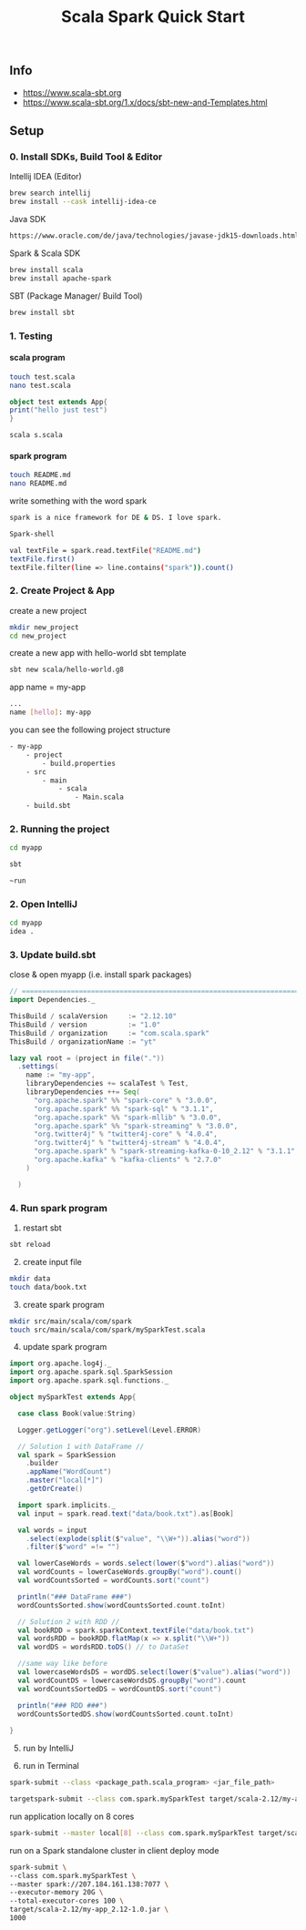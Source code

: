 <h1 align="center">Scala Spark Quick Start </h1> <br>

## Info
- https://www.scala-sbt.org
- https://www.scala-sbt.org/1.x/docs/sbt-new-and-Templates.html

## Setup
### 0. Install SDKs, Build Tool & Editor

Intellij IDEA (Editor)
```bash
brew search intellij
brew install --cask intellij-idea-ce
```
Java SDK
```bash
https://www.oracle.com/de/java/technologies/javase-jdk15-downloads.html
```

Spark & Scala SDK
```bash
brew install scala
brew install apache-spark
```

SBT (Package Manager/ Build Tool)
```bash
brew install sbt
```

### 1. Testing
#### scala program
```bash
touch test.scala
nano test.scala
```
```scala
object test extends App{
print("hello just test")
}
```
```bash
scala s.scala
```
#### spark program
```bash
touch README.md
nano README.md
```
write something with the word spark
```bash
spark is a nice framework for DE & DS. I love spark.
```

```bash
Spark-shell
```

```bash
val textFile = spark.read.textFile("README.md")
textFile.first()
textFile.filter(line => line.contains("spark")).count() 
```

### 2. Create Project & App

create a new project
```bash
mkdir new_project
cd new_project
```

create a new app with hello-world sbt template
```bash
sbt new scala/hello-world.g8

```
app name = my-app
```bash
...
name [hello]: my-app
```

you can see the following project structure

```bash
- my-app
    - project
        - build.properties
    - src
        - main
            - scala
                - Main.scala
    - build.sbt
```

### 2. Running the project
```bash
cd myapp
```
```bash
sbt
```
```bash
~run
```
### 2. Open IntelliJ

```bash
cd myapp
idea .
```

### 3. Update build.sbt
close & open myapp (i.e. install spark packages)
```scala
// ============================================================================
import Dependencies._

ThisBuild / scalaVersion     := "2.12.10"
ThisBuild / version          := "1.0"
ThisBuild / organization     := "com.scala.spark"
ThisBuild / organizationName := "yt"

lazy val root = (project in file("."))
  .settings(
    name := "my-app",
    libraryDependencies += scalaTest % Test,
    libraryDependencies ++= Seq(
      "org.apache.spark" %% "spark-core" % "3.0.0",
      "org.apache.spark" %% "spark-sql" % "3.1.1",
      "org.apache.spark" %% "spark-mllib" % "3.0.0",
      "org.apache.spark" %% "spark-streaming" % "3.0.0",
      "org.twitter4j" % "twitter4j-core" % "4.0.4",
      "org.twitter4j" % "twitter4j-stream" % "4.0.4",
      "org.apache.spark" % "spark-streaming-kafka-0-10_2.12" % "3.1.1",
      "org.apache.kafka" % "kafka-clients" % "2.7.0"
    )

  )

```
### 4. Run spark program
1. restart sbt
```bash
sbt reload
```

2. create input file
```bash
mkdir data
touch data/book.txt
```
3. create spark program
```bash
mkdir src/main/scala/com/spark
touch src/main/scala/com/spark/mySparkTest.scala
```
4. update spark program
```scala
import org.apache.log4j._
import org.apache.spark.sql.SparkSession
import org.apache.spark.sql.functions._

object mySparkTest extends App{

  case class Book(value:String)

  Logger.getLogger("org").setLevel(Level.ERROR)

  // Solution 1 with DataFrame //
  val spark = SparkSession
    .builder
    .appName("WordCount")
    .master("local[*]")
    .getOrCreate()

  import spark.implicits._
  val input = spark.read.text("data/book.txt").as[Book]

  val words = input
    .select(explode(split($"value", "\\W+")).alias("word"))
    .filter($"word" =!= "")

  val lowerCaseWords = words.select(lower($"word").alias("word"))
  val wordCounts = lowerCaseWords.groupBy("word").count()
  val wordCountsSorted = wordCounts.sort("count")

  println("### DataFrame ###")
  wordCountsSorted.show(wordCountsSorted.count.toInt)

  // Solution 2 with RDD //
  val bookRDD = spark.sparkContext.textFile("data/book.txt")
  val wordsRDD = bookRDD.flatMap(x => x.split("\\W+"))
  val wordDS = wordsRDD.toDS() // to DataSet

  //same way like before
  val lowercaseWordsDS = wordDS.select(lower($"value").alias("word"))
  val wordCountDS = lowercaseWordsDS.groupBy("word").count
  val wordCountsSortedDS = wordCountDS.sort("count")

  println("### RDD ###")
  wordCountsSortedDS.show(wordCountsSorted.count.toInt)
  
}
```

5. run by IntelliJ

6. run in Terminal

```bash
spark-submit --class <package_path.scala_program> <jar_file_path>
```

```bash
targetspark-submit --class com.spark.mySparkTest target/scala-2.12/my-app_2.12-1.0.jar
```

run application locally on 8 cores

```bash
spark-submit --master local[8] --class com.spark.mySparkTest target/scala-2.12/my-app_2.12-1.0.jar
```

run on a Spark standalone cluster in client deploy mode
```bash
spark-submit \
--class com.spark.mySparkTest \
--master spark://207.184.161.138:7077 \
--executor-memory 20G \
--total-executor-cores 100 \
target/scala-2.12/my-app_2.12-1.0.jar \
1000
```